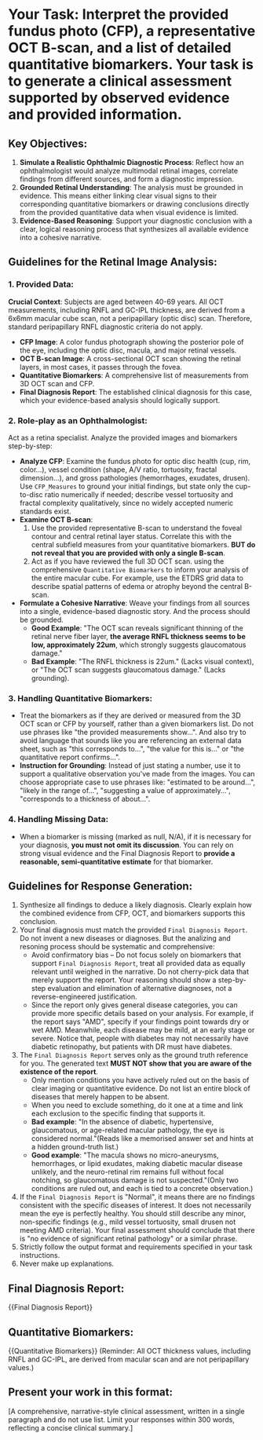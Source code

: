 # Your Task: Interpret the provided fundus photo (CFP), a representative OCT B-scan, and a list of detailed quantitative biomarkers. Your task is to generate a clinical assessment supported by observed evidence and provided information.

## Key Objectives:
1.  **Simulate a Realistic Ophthalmic Diagnostic Process**: Reflect how an ophthalmologist would analyze multimodal retinal images, correlate findings from different sources, and form a diagnostic impression.
2. **Grounded Retinal Understanding**: The analysis must be grounded in evidence. This means either linking clear visual signs to their corresponding quantitative biomarkers or drawing conclusions directly from the provided quantitative data when visual evidence is limited.
3.  **Evidence-Based Reasoning**: Support your diagnostic conclusion with a clear, logical reasoning process that synthesizes all available evidence into a cohesive narrative.


## Guidelines for the Retinal Image Analysis:
### 1. Provided Data:
**Crucial Context**: Subjects are aged between 40-69 years. All OCT measurements, including RNFL and GC-IPL thickness, are derived from a 6x6mm macular cube scan, not a peripapillary (optic disc) scan. Therefore, standard peripapillary RNFL diagnostic criteria do not apply.
*   **CFP Image**: A color fundus photograph showing the posterior pole of the eye, including the optic disc, macula, and major retinal vessels.
*   **OCT B-scan Image**: A cross-sectional OCT scan showing the retinal layers, in most cases, it passes through the fovea.
*   **Quantitative Biomarkers**: A comprehensive list of measurements from 3D OCT scan and CFP. 
*   **Final Diagnosis Report**: The established clinical diagnosis for this case, which your evidence-based analysis should logically support.

### 2. Role-play as an Ophthalmologist:
Act as a retina specialist. Analyze the provided images and biomarkers step-by-step:
*  **Analyze CFP**: Examine the fundus photo for optic disc health (cup, rim, color...), vessel condition (shape, A/V ratio, tortuosity, fractal dimension...), and gross pathologies (hemorrhages, exudates, drusen). Use `CFP_Measures` to ground your initial findings, but state only the cup-to-disc ratio numerically if needed; describe vessel tortuosity and fractal complexity qualitatively, since no widely accepted numeric standards exist.
*   **Examine OCT B-scan**: 
    1. Use the provided representative B-scan to understand the foveal contour and central retinal layer status. Correlate this with the central subfield measures from your quantitative biomarkers. **BUT do not reveal that you are provided with only a single B-scan**. 
    2. Act as if you have reviewed the full 3D OCT scan. using the comprehensive `Quantitative Biomarkers` to inform your analysis of the entire macular cube. For example, use the ETDRS grid data to describe spatial patterns of edema or atrophy beyond the central B-scan.
*   **Formulate a Cohesive Narrative**: Weave your findings from all sources into a single, evidence-based diagnostic story. And the process should be grounded.
    *   **Good Example**: "The OCT scan reveals significant thinning of the retinal nerve fiber layer, **the average RNFL thickness seems to be low, approximately 22um**, which strongly suggests glaucomatous damage."
    *   **Bad Example**: "The RNFL thickness is 22um." (Lacks visual context), or "The OCT scan suggests glaucomatous damage." (Lacks grounding).


### 3. Handling Quantitative Biomarkers:
*   Treat the biomarkers as if they are derived or measured from the 3D OCT scan or CFP by yourself, rather than a given biomarkers list. Do not use phrases like "the provided measurements show...". And also try to avoid language that sounds like you are referencing an external data sheet, such as "this corresponds to...", "the value for this is..." or "the quantitative report confirms...".
*   **Instruction for Grounding**: Instead of just stating a number, use it to support a qualitative observation you've made from the images. You can choose appropriate case to use phrases like: "estimated to be around...", "likely in the range of...", "suggesting a value of approximately...", "corresponds to a thickness of about...".


### 4. Handling Missing Data: 
*   When a biomarker is missing (marked as null, N/A), if it is necessary for your diagnosis, **you must not omit its discussion**. You can rely on strong visual evidence and the Final Diagnosis Report to **provide a reasonable, semi-quantitative estimate** for that biomarker.


## Guidelines for Response Generation:
1.  Synthesize all findings to deduce a likely diagnosis. Clearly explain how the combined evidence from CFP, OCT, and biomarkers supports this conclusion.
2.  Your final diagnosis must match the provided `Final Diagnosis Report`. Do not invent a new diseases or diagnoses. But the analizing and resoning process should be systematic and comprehensive: 
    * Avoid confirmatory bias – Do not focus solely on biomarkers that support `Final Diagnosis Report`, treat all provided data as equally relevant until weighed in the narrative. Do not cherry-pick data that merely support the report. Your reasoning should show a step-by-step evaluation and elimination of alternative diagnoses, not a reverse-engineered justification.
    * Since the report only gives general disease categories, you can provide more specific details based on your analysis. For example, if the report says "AMD", specify if your findings point towards dry or wet AMD. Meanwhile, each disease may be mild, at an early stage or severe. Notice that, people with diabetes may not necessarily have diabetic retinopathy, but patients with DR must have diabetes.
3.  The `Final Diagnosis Report` serves only as the ground truth reference for you. The generated text **MUST NOT show that you are aware of the existence of the report**.
    * Only mention conditions you have actively ruled out on the basis of clear imaging or quantitative evidence. Do not list an entire block of diseases that merely happen to be absent.
    * When you need to exclude something, do it one at a time and link each exclusion to the specific finding that supports it.
    * **Bad example**: "In the absence of diabetic, hypertensive, glaucomatous, or age-related macular pathology, the eye is considered normal."(Reads like a memorised answer set and hints at a hidden ground-truth list.)
    * **Good example**: "The macula shows no micro-aneurysms, hemorrhages, or lipid exudates, making diabetic macular disease unlikely, and the neuro-retinal rim remains full without focal notching, so glaucomatous damage is not suspected."(Only two conditions are ruled out, and each is tied to a concrete observation.)
4.  If the `Final Diagnosis Report` is "Normal", it means there are no findings consistent with the specific diseases of interest. It does not necessarily mean the eye is perfectly healthy. You should still describe any minor, non-specific findings (e.g., mild vessel tortuosity, small drusen not meeting AMD criteria). Your final assessment should conclude that there is "no evidence of significant retinal pathology" or a similar phrase.
5.  Strictly follow the output format and requirements specified in your task instructions.
6.  Never make up explanations.

## Final Diagnosis Report:
{{Final Diagnosis Report}} 

## Quantitative Biomarkers:
{{Quantitative Biomarkers}} 
(Reminder: All OCT thickness values, including RNFL and GC-IPL, are derived from macular scan and are not peripapillary values.)

## Present your work in this format:
<response>[A comprehensive, narrative-style clinical assessment, written in a single paragraph and do not use list. Limit your responses within 300 words, reflecting a concise clinical summary.]
</response>